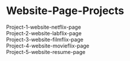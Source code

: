 # Website-Page-Projects

Project-1-website-netflix-page<br>
Project-2-website-labflix-page<br>
Project-3-website-filmflix-page<br>
Project-4-website-movieflix-page<br>
Project-5-website-resume-page<br>
